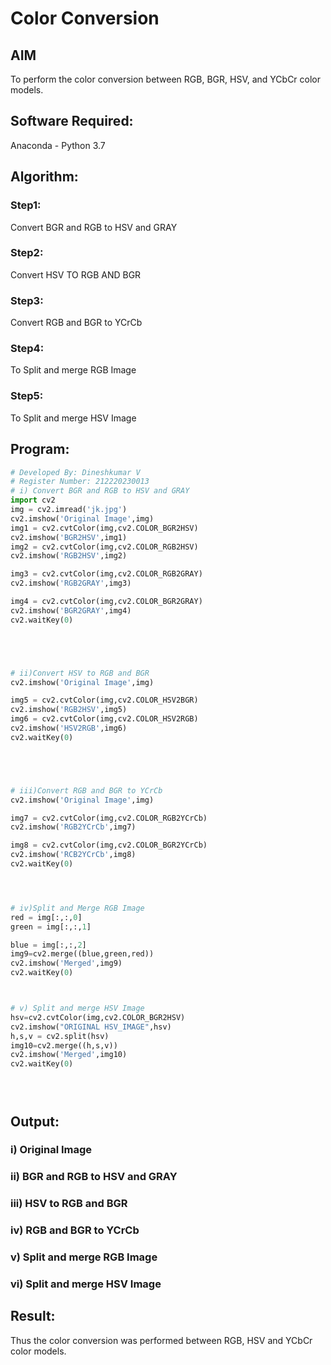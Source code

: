 # Color Conversion
## AIM
To perform the color conversion between RGB, BGR, HSV, and YCbCr color models.

## Software Required:
Anaconda - Python 3.7
## Algorithm:
### Step1:
 Convert BGR and RGB to HSV and GRAY

### Step2:
Convert HSV TO RGB AND BGR

### Step3:
Convert RGB and BGR to YCrCb

### Step4:
To Split and merge RGB Image

### Step5:
To Split and merge HSV Image

## Program:
```python
# Developed By: Dineshkumar V
# Register Number: 212220230013
# i) Convert BGR and RGB to HSV and GRAY
import cv2
img = cv2.imread('jk.jpg')
cv2.imshow('Original Image',img)
img1 = cv2.cvtColor(img,cv2.COLOR_BGR2HSV)
cv2.imshow('BGR2HSV',img1)
img2 = cv2.cvtColor(img,cv2.COLOR_RGB2HSV)
cv2.imshow('RGB2HSV',img2)

img3 = cv2.cvtColor(img,cv2.COLOR_RGB2GRAY)
cv2.imshow('RGB2GRAY',img3)

img4 = cv2.cvtColor(img,cv2.COLOR_BGR2GRAY)
cv2.imshow('BGR2GRAY',img4)
cv2.waitKey(0)





# ii)Convert HSV to RGB and BGR
cv2.imshow('Original Image',img)

img5 = cv2.cvtColor(img,cv2.COLOR_HSV2BGR)
cv2.imshow('RGB2HSV',img5)
img6 = cv2.cvtColor(img,cv2.COLOR_HSV2RGB)
cv2.imshow('HSV2RGB',img6)
cv2.waitKey(0)





# iii)Convert RGB and BGR to YCrCb
cv2.imshow('Original Image',img)

img7 = cv2.cvtColor(img,cv2.COLOR_RGB2YCrCb)
cv2.imshow('RGB2YCrCb',img7)

img8 = cv2.cvtColor(img,cv2.COLOR_BGR2YCrCb)
cv2.imshow('RCB2YCrCb',img8)
cv2.waitKey(0)




# iv)Split and Merge RGB Image
red = img[:,:,0]
green = img[:,:,1]

blue = img[:,:,2]
img9=cv2.merge((blue,green,red))
cv2.imshow('Merged',img9)
cv2.waitKey(0)



# v) Split and merge HSV Image
hsv=cv2.cvtColor(img,cv2.COLOR_BGR2HSV)
cv2.imshow("ORIGINAL HSV_IMAGE",hsv)
h,s,v = cv2.split(hsv)
img10=cv2.merge((h,s,v))
cv2.imshow('Merged',img10)
cv2.waitKey(0)





```
## Output:
### i) Original Image

### ii) BGR and RGB to HSV and GRAY





### iii) HSV to RGB and BGR



### iv) RGB and BGR to YCrCb




### v) Split and merge RGB Image



### vi) Split and merge HSV Image




## Result:
Thus the color conversion was performed between RGB, HSV and YCbCr color models.
